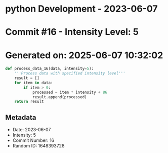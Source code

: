 ﻿# python Development - 2023-06-07
# Commit #16 - Intensity Level: 5
# Generated on: 2025-06-07 10:32:02
```python
def process_data_16(data, intensity=5):
    '''Process data with specified intensity level'''
    result = []
    for item in data:
        if item > 0:
            processed = item * intensity + 86
            result.append(processed)
    return result
```
## Metadata
- Date: 2023-06-07
- Intensity: 5
- Commit Number: 16
- Random ID: 1648393728
